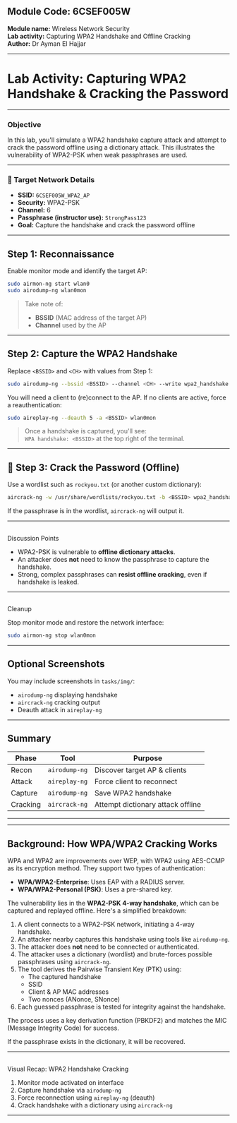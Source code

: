 
## Module Code: 6CSEF005W  
**Module name:** Wireless Network Security  
**Lab activity:** Capturing WPA2 Handshake and Offline Cracking  
**Author:** Dr Ayman El Hajjar  

---

#  Lab Activity: Capturing WPA2 Handshake & Cracking the Password

---

###  Objective

In this lab, you'll simulate a WPA2 handshake capture attack and attempt to crack the password offline using a dictionary attack. This illustrates the vulnerability of WPA2-PSK when weak passphrases are used.

---

### 📶 Target Network Details

- **SSID:** `6CSEF005W_WPA2_AP`  
- **Security:** WPA2-PSK  
- **Channel:** 6  
- **Passphrase (instructor use):** `StrongPass123`  
- **Goal:** Capture the handshake and crack the password offline

---

##  Step 1: Reconnaissance

Enable monitor mode and identify the target AP:

```bash
sudo airmon-ng start wlan0
sudo airodump-ng wlan0mon
```

> Take note of:
> - **BSSID** (MAC address of the target AP)
> - **Channel** used by the AP

---

##  Step 2: Capture the WPA2 Handshake

Replace `<BSSID>` and `<CH>` with values from Step 1:

```bash
sudo airodump-ng --bssid <BSSID> --channel <CH> --write wpa2_handshake wlan0mon
```

You will need a client to (re)connect to the AP. If no clients are active, force a reauthentication:

```bash
sudo aireplay-ng --deauth 5 -a <BSSID> wlan0mon
```

> Once a handshake is captured, you'll see:  
> `WPA handshake: <BSSID>` at the top right of the terminal.

---

## 💾 Step 3: Crack the Password (Offline)

Use a wordlist such as `rockyou.txt` (or another custom dictionary):

```bash
aircrack-ng -w /usr/share/wordlists/rockyou.txt -b <BSSID> wpa2_handshake-01.cap
```

If the passphrase is in the wordlist, `aircrack-ng` will output it.

---

##
 Discussion Points

- WPA2-PSK is vulnerable to **offline dictionary attacks**.
- An attacker does **not** need to know the passphrase to capture the handshake.
- Strong, complex passphrases can **resist offline cracking**, even if handshake is leaked.

---

##
 Cleanup

Stop monitor mode and restore the network interface:

```bash
sudo airmon-ng stop wlan0mon
```

---

##  Optional Screenshots

You may include screenshots in `tasks/img/`:
- `airodump-ng` displaying handshake
- `aircrack-ng` cracking output
- Deauth attack in `aireplay-ng`

---

## Summary


| Phase    | Tool             | Purpose                          |
|----------|------------------|----------------------------------|
| Recon    | `airodump-ng`    | Discover target AP & clients     |
| Attack   | `aireplay-ng`    | Force client to reconnect        |
| Capture  | `airodump-ng`    | Save WPA2 handshake              |
| Cracking | `aircrack-ng`    | Attempt dictionary attack offline|

---



---

##  Background: How WPA/WPA2 Cracking Works

WPA and WPA2 are improvements over WEP, with WPA2 using AES-CCMP as its encryption method. They support two types of authentication:

- **WPA/WPA2-Enterprise**: Uses EAP with a RADIUS server.
- **WPA/WPA2-Personal (PSK)**: Uses a pre-shared key.

The vulnerability lies in the **WPA2-PSK 4-way handshake**, which can be captured and replayed offline. Here's a simplified breakdown:

1. A client connects to a WPA2-PSK network, initiating a 4-way handshake.
2. An attacker nearby captures this handshake using tools like `airodump-ng`.
3. The attacker does **not** need to be connected or authenticated.
4. The attacker uses a dictionary (wordlist) and brute-forces possible passphrases using `aircrack-ng`.
5. The tool derives the Pairwise Transient Key (PTK) using:
   - The captured handshake
   - SSID
   - Client & AP MAC addresses
   - Two nonces (ANonce, SNonce)
6. Each guessed passphrase is tested for integrity against the handshake.

The process uses a key derivation function (PBKDF2) and matches the MIC (Message Integrity Code) for success.

If the passphrase exists in the dictionary, it will be recovered.

---

##
 Visual Recap: WPA2 Handshake Cracking

1. Monitor mode activated on interface
2. Capture handshake via `airodump-ng`
3. Force reconnection using `aireplay-ng` (deauth)
4. Crack handshake with a dictionary using `aircrack-ng`

---

